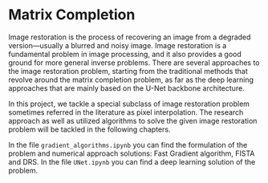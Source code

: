 # Matrix Completion
Image restoration is the process of recovering an image from a degraded version—usually a blurred and noisy image. Image restoration is a fundamental problem in image processing, and it also provides a good ground for more general inverse problems. There are several approaches to the image restoration problem, starting from the traditional methods that revolve around the matrix completion problem, as far as the deep learning approaches that are mainly based on the U-Net backbone architecture. 


In this project, we tackle a special subclass of image restoration problem sometimes referred in the literature as pixel interpolation. 
The research approach as well as utilized algorithms to solve the given image restoration problem will be tackled in the following chapters. 

In the file `gradient_algorithms.ipynb` you can find the formulation of the problem and numerical approach solutions: Fast Gradient algorithm, FISTA and DRS. In the file `UNet.ipynb` you can find a deep learning solution of the problem.
